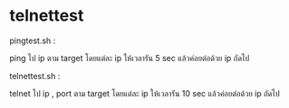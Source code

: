 # telnettest

pingtest.sh :

ping ไป ip ตาม target โดยแต่ละ ip ให้เวลารัน 5 sec แล้วค่อยต่อด้วย ip ถัดไป

telnettest.sh :

telnet ไป ip , port ตาม target โดยแต่ละ ip ให้เวลารัน 10 sec แล้วค่อยต่อด้วย ip ถัดไป
